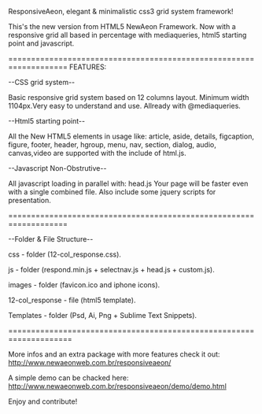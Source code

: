 ResponsiveAeon, elegant & minimalistic css3 grid system framework!

This's the new version from HTML5 NewAeon Framework. Now with a responsive grid all based in percentage with mediaqueries, html5 starting point and javascript.

===================================================================
FEATURES: 

--CSS grid system--

Basic responsive grid system based on 12 columns layout.
Minimum width 1104px.Very easy to understand and use. Allready with @mediaqueries.

--Html5 starting point--

All the New HTML5 elements in usage like: article, aside, details, figcaption, figure, footer, header, hgroup, menu, nav, section, dialog, audio, canvas,video are supported with the include of html.js.

--Javascript Non-Obstrutive--

All javascript loading in parallel with: head.js Your page will be faster even with a single combined file. Also include some jquery scripts for presentation.

===================================================================

--Folder & File Structure--

css - folder (12-col_response.css).

js - folder (respond.min.js + selectnav.js + head.js + custom.js).

images - folder (favicon.ico and iphone icons).

12-col_response - file (html5 template).

Templates - folder (Psd, Ai, Png + Sublime Text Snippets).

====================================================================

More infos and an extra package with more features check it out: http://www.newaeonweb.com.br/responsiveaeon/

A simple demo can be chacked here: http://www.newaeonweb.com.br/responsiveaeon/demo/demo.html

Enjoy and contribute!




